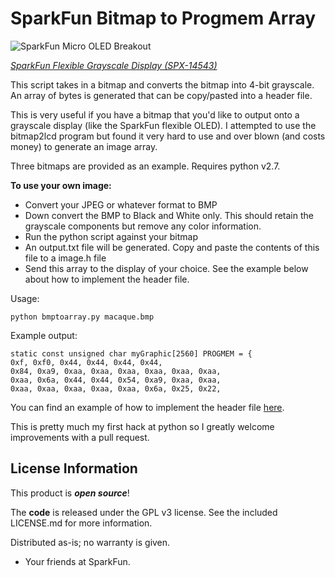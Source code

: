 SparkFun Bitmap to Progmem Array
========================================

![SparkFun Micro OLED Breakout](https://cdn.sparkfun.com//assets/parts/1/2/6/6/6/Flexible-Grayscale-OLED-6.jpg)

[*SparkFun Flexible Grayscale Display (SPX-14543)*](https://www.sparkfun.com/products/14543)

This script takes in a bitmap and converts the bitmap into 4-bit grayscale. An array of bytes is generated that can be copy/pasted into a header file.

This is very useful if you have a bitmap that you'd like to output onto a grayscale display (like the SparkFun flexible OLED). I attempted to use the bitmap2lcd program but found it very hard to use and over blown (and costs money) to generate an image array.

Three bitmaps are provided as an example. Requires python v2.7.

**To use your own image:**

* Convert your JPEG or whatever format to BMP
* Down convert the BMP to Black and White only. This should retain the grayscale components but remove any color information.
* Run the python script against your bitmap
* An output.txt file will be generated. Copy and paste the contents of this file to a image.h file
* Send this array to the display of your choice. See the example below about how to implement the header file.

Usage:

    python bmptoarray.py macaque.bmp

Example output:

    static const unsigned char myGraphic[2560] PROGMEM = {
    0xf, 0xf0, 0x44, 0x44, 0x44, 0x44, 
    0x84, 0xa9, 0xaa, 0xaa, 0xaa, 0xaa, 0xaa, 0xaa, 
    0xaa, 0x6a, 0x44, 0x44, 0x54, 0xa9, 0xaa, 0xaa, 
    0xaa, 0xaa, 0xaa, 0xaa, 0xaa, 0x6a, 0x25, 0x22, 


You can find an example of how to implement the header file [here](https://github.com/sparkfun/SparkFun_SSD1320_OLED_Arduino_Library/tree/master/examples/Example2_Graphics).

This is pretty much my first hack at python so I greatly welcome improvements with a pull request.

License Information
-------------------

This product is _**open source**_!

The **code** is released under the GPL v3 license. See the included LICENSE.md for more information.

Distributed as-is; no warranty is given.

- Your friends at SparkFun.